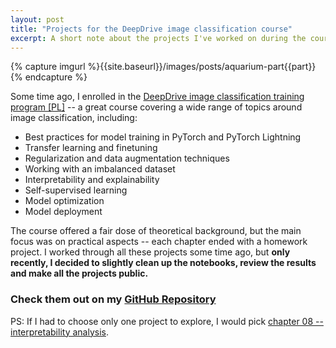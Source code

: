 ```yaml
---
layout: post
title: "Projects for the DeepDrive image classification course"
excerpt: A short note about the projects I've worked on during the course.
---
```

{% capture imgurl %}{{site.baseurl}}/images/posts/aquarium-part{{part}}{% endcapture %}

Some time ago, I enrolled in the [DeepDrive image classification training program [PL]](https://deepdrive.pl/klasyfikacja/) -- a great course covering a wide range of topics around image classification, including:
- Best practices for model training in PyTorch and PyTorch Lightning
- Transfer learning and finetuning
- Regularization and data augmentation techniques
- Working with an imbalanced dataset
- Interpretability and explainability
- Self-supervised learning
- Model optimization
- Model deployment


The course offered a fair dose of theoretical background, but the main focus was on practical aspects -- each chapter ended with a homework project. I worked through all these projects some time ago, but **only recently, I decided to slightly clean up the notebooks, review the results and make all the projects public.**

### Check them out on my [GitHub Repository](https://github.com/abojda/deepdrive_course)

PS: If I had to choose only one project to explore, I would pick [chapter 08 -- interpretability analysis](https://github.com/abojda/deepdrive_course/tree/main/notebooks/08).
